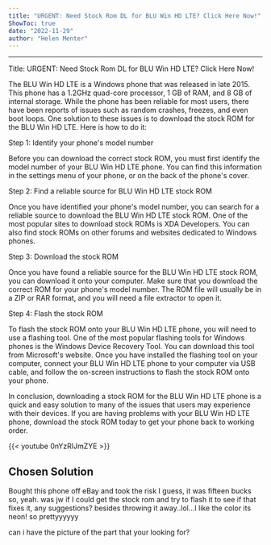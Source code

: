 ```yaml
---
title: "URGENT: Need Stock Rom DL for BLU Win HD LTE? Click Here Now!"
ShowToc: true 
date: "2022-11-29"
author: "Helen Menter"
---
```

*****
Title: URGENT: Need Stock Rom DL for BLU Win HD LTE? Click Here Now!

The BLU Win HD LTE is a Windows phone that was released in late 2015. This phone has a 1.2GHz quad-core processor, 1 GB of RAM, and 8 GB of internal storage. While the phone has been reliable for most users, there have been reports of issues such as random crashes, freezes, and even boot loops. One solution to these issues is to download the stock ROM for the BLU Win HD LTE. Here is how to do it:

Step 1: Identify your phone's model number

Before you can download the correct stock ROM, you must first identify the model number of your BLU Win HD LTE phone. You can find this information in the settings menu of your phone, or on the back of the phone's cover.

Step 2: Find a reliable source for BLU Win HD LTE stock ROM

Once you have identified your phone's model number, you can search for a reliable source to download the BLU Win HD LTE stock ROM. One of the most popular sites to download stock ROMs is XDA Developers. You can also find stock ROMs on other forums and websites dedicated to Windows phones.

Step 3: Download the stock ROM

Once you have found a reliable source for the BLU Win HD LTE stock ROM, you can download it onto your computer. Make sure that you download the correct ROM for your phone's model number. The ROM file will usually be in a ZIP or RAR format, and you will need a file extractor to open it.

Step 4: Flash the stock ROM

To flash the stock ROM onto your BLU Win HD LTE phone, you will need to use a flashing tool. One of the most popular flashing tools for Windows phones is the Windows Device Recovery Tool. You can download this tool from Microsoft's website. Once you have installed the flashing tool on your computer, connect your BLU Win HD LTE phone to your computer via USB cable, and follow the on-screen instructions to flash the stock ROM onto your phone.

In conclusion, downloading a stock ROM for the BLU Win HD LTE phone is a quick and easy solution to many of the issues that users may experience with their devices. If you are having problems with your BLU Win HD LTE phone, download the stock ROM today to get your phone back to working order.

{{< youtube 0nYzRIJmZYE >}} 



## Chosen Solution
 Bought this phone off eBay and took the risk I guess, it was fifteen bucks so, yeah. was jw if I could get the stock rom and try to flash it to see if that fixes it, any suggestions? besides throwing it away..lol...I like the color its neon! so prettyyyyyy

 can i have the picture of the part that your looking for?




